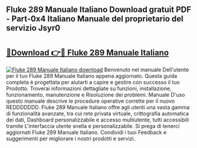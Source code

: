 ## Fluke 289 Manuale Italiano Download gratuit PDF - Part-0x4 Italiano Manuale del proprietario del servizio Jsyr0

# <h2><a href="http://dfebtrf.blite.top/?on=Fluke+289+Manuale+Italiano">🔗Download 👉🔴 Fluke 289 Manuale Italiano</a></h2>

[![Fluke 289 Manuale Italiano download](https://i.imgur.com/lujVjoI.png)](http://dfebtrf.blite.top/?on=Fluke+289+Manuale+Italiano)
Benvenuto nel manuale Dell'utente per il tuo Fluke 289 Manuale Italiano appena aggiornato. Questa guida completa è progettata per aiutarti a capire e gestire con successo il tuo Prodotto. Troverai informazioni dettagliate su funzioni, installazione, funzionamento, manutenzione e Risoluzione dei problemi. Manuale D'uso questo manuale descrive le procedure operative corrette per il nuovo REDDDDDDD. Fluke 289 Manuale Italiano offre agli utenti una vasta gamma di funzionalità avanzate, tra cui rete privata virtuale, crittografia automatica dei dati, Dashboard personalizzabile e accesso multiutente, tutti accessibili tramite L'interfaccia utente snella e personalizzabile. Si prega di tenerci aggiornati Fluke 289 Manuale Italiano. Condividi i tuoi Feedback e suggerimenti per migliorare i nostri prodotti e servizi.
